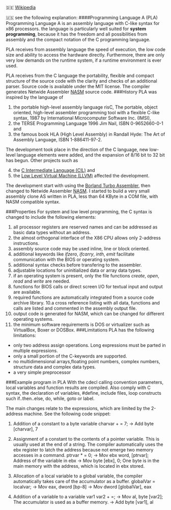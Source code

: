 :de: [Wikipedia](http://de.wikipedia.org/wiki/Programming_language_A)

:us: see the following explanation:
####Programming Language A (PLA) 
Programming Language A is an assembly language with C-like syntax for x86 processors. the language is particularly well suited for **system programming**, because it has the freedom and all possibilities from assembly and the compact notation of the C programming language.

PLA receives from assembly language the speed of execution, the low code size and ability to access the hardware directly. Furthermore, there are only very low demands on the runtime system, if a runtime environment is ever used.

PLA receives from the C language the portability, flexible and compact structure of the source code with the clarity and checks of an additional parser. Source code is available under the MIT license. The  compiler generates Netwide Assembler [NASM](http://www.nasm.us) source code.
###History
PLA was inspired by the language of 

1. the portable high-level assembly language risC, The portable, object oriented, high-level assembler programming tool with a flexible C-like syntax, 1987 by International Microcomputer Software Inc. (IMSI), 
2. the TERSE Programming Language 1996 Jim Nail, ISBN 0-9652660-0-1 and 
3. the famous book HLA (High Level Assembly) in Randall Hyde: The Art of Assembly Language, ISBN 1-886411-97-2. 

The development took place in the direction of the C language, new low-level language elements were added, and the expansion of 8/16 bit to 32 bit has begun. Other projects such as 

4. the [C Intermediate Language (CIL)](http://www.eecs.berkeley.edu/~necula/cil/) and 
5. the [Low Level Virtual Machine (LLVM)](http://llvm.org) affected the development. 

The development start with using the [Borland Turbo Assembler](http://en.wikipedia.org/wiki/Turbo_Assembler), then changed to Netwide Assembler [NASM](http://www.nasm.us). I started to build a very small assembly clone AS written in PLA, less than 64 KByte in a COM file, with NASM compatible syntax.

###Properties
For system and low level programming, the C syntax is changed to include the following elements:

1. all processor registers are reserved names and can be addressed as basic data types without an address.
2. the almost orthogonal interface of the X86 CPU allows only 2-address instructions.
3. assembly source code may be used inline, line or block oriented.
4. additional keywords like *ifzero*, *ifcarry*, *inth*, *emit* facilitate communication with the BIOS or operating system.
5. additional syntax checks before transfering to the assembler.
6. adjustable locations for uninitialized data or array data types.
7. if an operating system is present, only the file functions *create*, *open*, *read* and *write* are needed.
8. functions for BIOS calls or direct screen I/O for textual input and output are available.
9. required functions are automatically integrated from a source code archive library.
10.a cross reference listing with all data, functions and calls are listed and commented in the assembly output file.
11. output code is generated for NASM, which can be changed for different operating systems.
12. the minimum software requirements is DOS or virtualizer such as VirtualBox, Boxer or DOSBox.
###Limitations
PLA has the following limitations:
* only two address assign operations. Long expressions must be parted in multiple expressions.
* only a small portion of the C-keywords are supported.
* no multidimensional arrays,floating point numbers, complex numbers, structure data and complex data types.
* a very simple preprocessor

###Example program in PLA
With the cdecl calling convention parameters, local variables and function results are compiled. Also comply with C syntax, the declaration of variables, #define, include files, loop constructs such if..then..else, do, while, goto or label.

The main changes relate to the expressions, which are limited by the 2-address machine. See the following code snippet:

1. Addition of a constant to a byte variable
charvar + = 7;
-> Add byte [charvar], 7

2. Assignment of a constant to the contents of a pointer variable. This is usually used at the end of a string. The compiler automatically uses the ebx register to latch the address because not emerge two memory accesses in a command.
ptrvar * = 0;
-> Mov ebx word, [ptrvar]; Address of the variable in ebx
-> Mov byte [ebx], 0; One byte is in the main memory with the address, which is located in ebx stored.

3. Allocation of a local variable to a global variable, the compiler automatically takes care of the accumulator as a buffer.
globalVar = localvar;
-> Mov eax, dword [bp-8]
-> Mov dword [globalVar], eax

4. Addition of a variable to a variable
var1 var2 + =;
-> Mov al, byte [var2]; The accumulator is used as a buffer memory.
-> Add byte [var1], al

